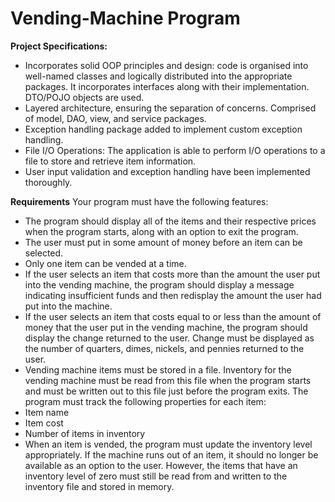 # Vending-Machine Program

**Project Specifications:**
- Incorporates solid OOP principles and design: code is organised into well-named classes and logically distributed into the appropriate packages. It incorporates interfaces along with their implementation. DTO/POJO objects are used.
- Layered architecture, ensuring the separation of concerns. Comprised of model, DAO, view, and service packages.
- Exception handling package added to implement custom exception handling.
- File I/O Operations: The application is able to perform I/O operations to a file to store and retrieve item information.
- User input validation and exception handling have been implemented thoroughly.

**Requirements**
Your program must have the following features:
- The program should display all of the items and their respective prices when the program starts, along with an option to exit the program.
- The user must put in some amount of money before an item can be selected.
- Only one item can be vended at a time.
- If the user selects an item that costs more than the amount the user put into the vending machine, the program should display a message indicating insufficient funds and then redisplay the amount the user had put into the machine.
- If the user selects an item that costs equal to or less than the amount of money that the user put in the vending machine, the program should display the change returned to the user. Change must be displayed as the number of quarters, dimes, nickels, and pennies returned to the user.
- Vending machine items must be stored in a file. Inventory for the vending machine must be read from this file when the program starts and must be written out to this file just before the program exits. The program must track the following properties for each item:
- Item name
- Item cost
- Number of items in inventory
- When an item is vended, the program must update the inventory level appropriately. If the machine runs out of an item, it should no longer be available as an option to the user. However, the items that have an inventory level of zero must still be read from and written to the inventory file and stored in memory.
